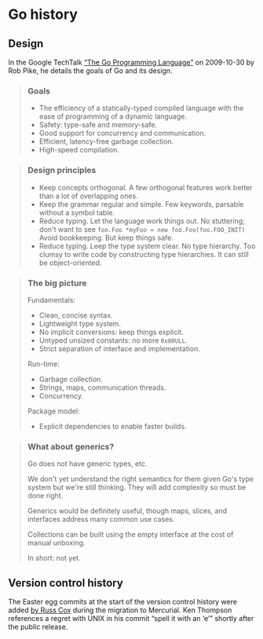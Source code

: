 # Go history

## Design

In the Google TechTalk [“The Go Programming Language”](https://www.youtube.com/watch?v=rKnDgT73v8s)
on 2009-10-30 by Rob Pike, he details the goals of Go and its design.

> ### Goals
>
> - The efficiency of a statically-typed compiled language with the ease of
>   programming of a dynamic language.
> - Safety: type-safe and memory-safe.
> - Good support for concurrency and communication.
> - Efficient, latency-free garbage collection.
> - High-speed compilation.

> ### Design principles
>
> - Keep concepts orthogonal.
>   A few orthogonal features work better than a lot of overlapping ones.
> - Keep the grammar regular and simple.
>   Few keywords, parsable without a symbol table.
> - Reduce typing. Let the language work things out.
>   No stuttering; don't want to see
>   `foo.Foo *myFoo = new foo.Foo(foo.FOO_INIT)`
>   Avoid bookkeeping.
>   But keep things safe.
> - Reduce typing. Leep the type system clear.
>   No type hierarchy. Too clumsy to write code by constructing type
>   hierarchies.
>   It can still be object-oriented.

> ### The big picture
>
> Fundamentals:
> - Clean, concise syntax.
> - Lightweight type system.
> - No implicit conversions: keep things explicit.
> - Untyped unsized constants: no more `0x80ULL`.
> - Strict separation of interface and implementation.
>
> Run-time:
> - Garbage collection.
> - Strings, maps, communication threads.
> - Concurrency.
>
> Package model:
> - Explicit dependencies to enable faster builds.

> ### What about generics?
>
> Go does not have generic types, etc.
>
> We don't yet understand the right semantics for them given Go's type system
> but we're still thinking. They will add complexity so must be done right.
>
> Generics would be definitely useful, though maps, slices, and interfaces
> address many common use cases.
>
> Collections can be built using the empty interface at the cost of manual
> unboxing.
>
> In short: not yet.

## Version control history

The Easter egg commits at the start of the version control history were added
[by Russ Cox](https://research.swtch.com/govcs) during the migration to
Mercurial. Ken Thompson references a regret with UNIX in his commit “spell it
with an ‘e’” shortly after the public release.
